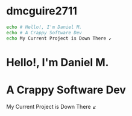 # dmcguire2711
```bash
echo # Hello!, I'm Daniel M.
echo # A Crappy Software Dev
echo My Current Project is Down There ↙  
```
# Hello!, I'm Daniel M.
# A Crappy Software Dev
My Current Project is Down There ↙
